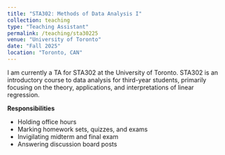 ```yaml
---
title: "STA302: Methods of Data Analysis I"
collection: teaching
type: "Teaching Assistant"
permalink: /teaching/sta30225
venue: "University of Toronto"
date: "Fall 2025"
location: "Toronto, CAN"
---
```


I am currently a TA for STA302 at the University of Toronto. STA302 is an introductory course to data analysis for third-year students, primarily focusing on the theory, applications, and interpretations of linear regression. 

**Responsibilities**

- Holding office hours
- Marking homework sets, quizzes, and exams
- Invigilating midterm and final exam
- Answering discussion board posts
